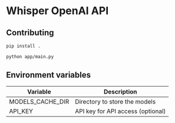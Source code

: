 # Whisper OpenAI API

## Contributing

```bash
pip install .
```

```bash
python app/main.py
```

## Environment variables

| Variable | Description |
| -------- | ----------- |
| MODELS_CACHE_DIR | Directory to store the models |
| API_KEY | API key for API access (optional) |
